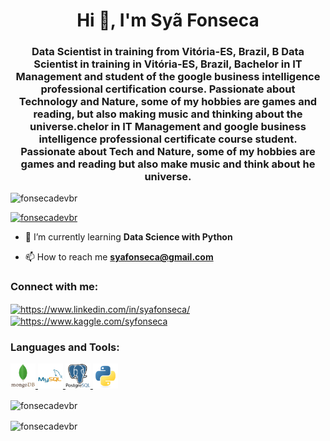 <h1 align="center">Hi 👋, I'm Syã Fonseca</h1>
<h3 align="center">Data Scientist in training from Vitória-ES, Brazil, B Data Scientist in training in Vitória-ES, Brazil, Bachelor in IT Management and student of the google business intelligence professional certification course. Passionate about Technology and Nature, some of my hobbies are games and reading, but also making music and thinking about the universe.chelor in IT Management and google business intelligence professional certificate course student. Passionate about Tech and Nature, some of my hobbies are games and reading but also make music and think about he universe.</h3>

<p align="left"> <img src="https://komarev.com/ghpvc/?username=fonsecadevbr&label=Profile%20views&color=0e75b6&style=flat" alt="fonsecadevbr" /> </p>

<p align="left"> <a href="https://github.com/ryo-ma/github-profile-trophy"><img src="https://github-profile-trophy.vercel.app/?username=fonsecadevbr" alt="fonsecadevbr" /></a> </p>

- 🌱 I’m currently learning **Data Science with Python**

- 📫 How to reach me **syafonseca@gmail.com**

<h3 align="left">Connect with me:</h3>
<p align="left">
<a href="https://linkedin.com/in/https://www.linkedin.com/in/syafonseca/" target="blank"><img align="center" src="https://raw.githubusercontent.com/rahuldkjain/github-profile-readme-generator/master/src/images/icons/Social/linked-in-alt.svg" alt="https://www.linkedin.com/in/syafonseca/" height="30" width="40" /></a>
<a href="https://kaggle.com/https://www.kaggle.com/syfonseca" target="blank"><img align="center" src="https://raw.githubusercontent.com/rahuldkjain/github-profile-readme-generator/master/src/images/icons/Social/kaggle.svg" alt="https://www.kaggle.com/syfonseca" height="30" width="40" /></a>
</p>

<h3 align="left">Languages and Tools:</h3>
<p align="left"> <a href="https://www.mongodb.com/" target="_blank" rel="noreferrer"> <img src="https://raw.githubusercontent.com/devicons/devicon/master/icons/mongodb/mongodb-original-wordmark.svg" alt="mongodb" width="40" height="40"/> </a> <a href="https://www.mysql.com/" target="_blank" rel="noreferrer"> <img src="https://raw.githubusercontent.com/devicons/devicon/master/icons/mysql/mysql-original-wordmark.svg" alt="mysql" width="40" height="40"/> </a> <a href="https://www.postgresql.org" target="_blank" rel="noreferrer"> <img src="https://raw.githubusercontent.com/devicons/devicon/master/icons/postgresql/postgresql-original-wordmark.svg" alt="postgresql" width="40" height="40"/> </a> <a href="https://www.python.org" target="_blank" rel="noreferrer"> <img src="https://raw.githubusercontent.com/devicons/devicon/master/icons/python/python-original.svg" alt="python" width="40" height="40"/> </a> </p>

<p><img align="center" src="https://github-readme-stats.vercel.app/api/top-langs?username=fonsecadevbr&show_icons=true&locale=en&layout=compact" alt="fonsecadevbr" /></p>

<p><img align="center" src="https://github-readme-streak-stats.herokuapp.com/?user=fonsecadevbr&" alt="fonsecadevbr" /></p>
